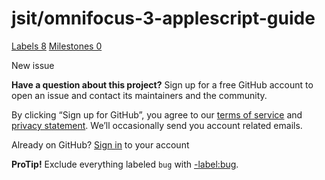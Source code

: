# jsit/omnifocus-3-applescript-guide

 [Labels 8](jsit-omnifocus-3-applescript-guide-13.md) [Milestones 0](jsit-omnifocus-3-applescript-guide-14.md)

 New issue

 **Have a question about this project?** Sign up for a free GitHub account to open an issue and contact its maintainers and the community.

By clicking “Sign up for GitHub”, you agree to our [terms of service](https://docs.github.com/terms) and [privacy statement](https://docs.github.com/privacy). We’ll occasionally send you account related emails.

 Already on GitHub? [Sign in](https://github.com/login?return_to=%2Fjsit%2Fomnifocus-3-applescript-guide%2Fissues%2Fnew) to your account

**ProTip!** Exclude everything labeled `bug` with [-label:bug](https://github.com/jsit/omnifocus-3-applescript-guide/issues?q=is%3Aissue+is%3Aopen+-label%3Abug).

